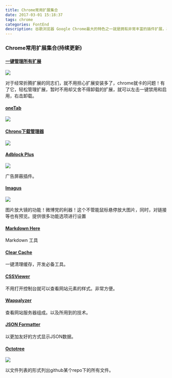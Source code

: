 ```yaml
---
title: Chrome常用扩展集合
date: 2017-03-01 15:18:37
tags: chrome
categories: FontEnd
description: 谷歌浏览器 Google Chrome最大的特色之一就是拥有非常丰富的插件扩展，基本你能想得的功能都有实现，Chrome WebStore (网上应用商店) 简直就像是一个宝库，然而很多优秀的扩展却被埋没。 由于浏览器是很多人每天使用时间最长的软件，因此安装一些方便实用、能提高效率的扩展可以让你上网浏览更加轻松快捷，累积下来不仅能省下可观的时间，也能将你的浏览器变成最适合自己的工具利器！因此在这里推荐些我正在使用或觉得值得收藏备用的优秀实用 Chrome 扩展供大家参考和下载。
---
```


### Chrome常用扩展集合(持续更新)
#### [一键管理所有扩展](https://chrome.google.com/webstore/detail/ejhdjfmkegkpenillofhpmikailkjpkb)

![](http://ojf9z9wko.bkt.clouddn.com/image/yijianguanli.png)

对于经常折腾扩展的同志们，就不用担心扩展安装多了，chrome就卡的问题！有了它，轻松管理扩展，暂时不用却又舍不得卸载的扩展，就可以左击一键禁用和启用，右击卸载。

#### [oneTab](https://chrome.google.com/webstore/detail/onetab/chphlpgkkbolifaimnlloiipkdnihall)

![](http://ojf9z9wko.bkt.clouddn.com/image/oneTab.png)

#### [Chrono下载管理器](https://chrome.google.com/webstore/detail/chrono-download-manager/mciiogijehkdemklbdcbfkefimifhecn)

![](http://ojf9z9wko.bkt.clouddn.com/image/chrome-download.png)

#### [Adblock Plus](https://chrome.google.com/webstore/detail/adblock-plus/cfhdojbkjhnklbpkdaibdccddilifddb?utm_source=chrome-app-launcher-info-dialog)

![](http://ojf9z9wko.bkt.clouddn.com/image/adblock-plus.png)

广告屏蔽插件。

#### [Imagus](https://chrome.google.com/webstore/detail/imagus/immpkjjlgappgfkkfieppnmlhakdmaab?utm_source=chrome-app-launcher-info-dialog)

![](http://ojf9z9wko.bkt.clouddn.com/image/imagus.png)

图片放大镜的功能！微博党的利器！这个不管能鼠标悬停放大图片，同时，对链接等也有预览。提供很多功能选项进行设置

#### [Markdown Here](https://chrome.google.com/webstore/detail/markdown-here/elifhakcjgalahccnjkneoccemfahfoa?utm_source=chrome-app-launcher-info-dialog)

Markdown 工具

#### [Clear Cache](https://chrome.google.com/webstore/detail/clear-cache/cppjkneekbjaeellbfkmgnhonkkjfpdn?utm_source=chrome-app-launcher-info-dialog)

一键清理缓存，开发必备工具。

#### [CSSViewer](https://chrome.google.com/webstore/detail/cssviewer/ggfgijbpiheegefliciemofobhmofgce)

不用打开控制台就可以查看网站元素的样式。非常方便。

#### [Wappalyzer](https://chrome.google.com/webstore/detail/wappalyzer/gppongmhjkpfnbhagpmjfkannfbllamg)

查看网站服务器组成。以及所用到的技术。

#### [JSON Formatter](https://chrome.google.com/webstore/detail/json-formatter/bcjindcccaagfpapjjmafapmmgkkhgoa)

以更加友好的方式显示JSON数据。

#### [Octotree](https://chrome.google.com/webstore/detail/octotree/bkhaagjahfmjljalopjnoealnfndnagc)
![](http://ojf9z9wko.bkt.clouddn.com/image/octotree.png)

以文件列表的形式列出github某个repo下的所有文件。
